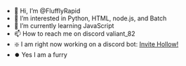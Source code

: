 - 👋 Hi, I’m @FlufflyRapid
- 👀 I’m interested in Python, HTML, node.js, and Batch
- 🌱 I’m currently learning JavaScript
- 📫 How to reach me on discord valiant_82
- ❇️ I am right now working on a discord bot: <a href="[https://www.w3schools.com](https://discord.com/api/oauth2/authorize?client_id=1108574367631290448&permissions=10328792886502&scope=bot)https://discord.com/api/oauth2/authorize?client_id=1108574367631290448&permissions=10328792886502&scope=bot">Invite Hollow!</a>
- ⏺️ Yes I am a furry
